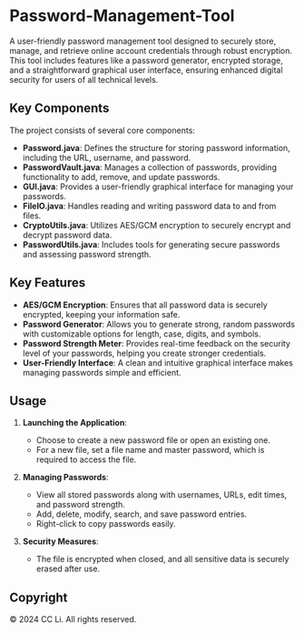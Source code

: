 # Password-Management-Tool
A user-friendly password management tool designed to securely store, manage, and retrieve online account credentials through robust encryption. This tool includes features like a password generator, encrypted storage, and a straightforward graphical user interface, ensuring enhanced digital security for users of all technical levels.

## Key Components

The project consists of several core components:

- **Password.java**: Defines the structure for storing password information, including the URL, username, and password.
- **PasswordVault.java**: Manages a collection of passwords, providing functionality to add, remove, and update passwords.
- **GUI.java**: Provides a user-friendly graphical interface for managing your passwords.
- **FileIO.java**: Handles reading and writing password data to and from files.
- **CryptoUtils.java**: Utilizes AES/GCM encryption to securely encrypt and decrypt password data.
- **PasswordUtils.java**: Includes tools for generating secure passwords and assessing password strength.

## Key Features

- **AES/GCM Encryption**: Ensures that all password data is securely encrypted, keeping your information safe.
- **Password Generator**: Allows you to generate strong, random passwords with customizable options for length, case, digits, and symbols.
- **Password Strength Meter**: Provides real-time feedback on the security level of your passwords, helping you create stronger credentials.
- **User-Friendly Interface**: A clean and intuitive graphical interface makes managing passwords simple and efficient.

## Usage

1. **Launching the Application**: 
   - Choose to create a new password file or open an existing one.
   - For a new file, set a file name and master password, which is required to access the file.

2. **Managing Passwords**:
   - View all stored passwords along with usernames, URLs, edit times, and password strength.
   - Add, delete, modify, search, and save password entries.
   - Right-click to copy passwords easily.

3. **Security Measures**:
   - The file is encrypted when closed, and all sensitive data is securely erased after use.

## Copyright

© 2024 CC Li. All rights reserved.


